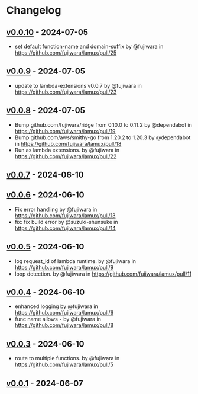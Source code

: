 # Changelog

## [v0.0.10](https://github.com/fujiwara/lamux/compare/v0.0.9...v0.0.10) - 2024-07-05
- set default function-name and domain-suffix by @fujiwara in https://github.com/fujiwara/lamux/pull/25

## [v0.0.9](https://github.com/fujiwara/lamux/compare/v0.0.8...v0.0.9) - 2024-07-05
- update to lambda-extensions v0.0.7 by @fujiwara in https://github.com/fujiwara/lamux/pull/23

## [v0.0.8](https://github.com/fujiwara/lamux/compare/v0.0.7...v0.0.8) - 2024-07-05
- Bump github.com/fujiwara/ridge from 0.10.0 to 0.11.2 by @dependabot in https://github.com/fujiwara/lamux/pull/19
- Bump github.com/aws/smithy-go from 1.20.2 to 1.20.3 by @dependabot in https://github.com/fujiwara/lamux/pull/18
- Run as lambda extensions. by @fujiwara in https://github.com/fujiwara/lamux/pull/22

## [v0.0.7](https://github.com/fujiwara/lamux/compare/v0.0.6...v0.0.7) - 2024-06-10

## [v0.0.6](https://github.com/fujiwara/lamux/compare/v0.0.5...v0.0.6) - 2024-06-10
- Fix error handling by @fujiwara in https://github.com/fujiwara/lamux/pull/13
- fix: fix build error by @suzuki-shunsuke in https://github.com/fujiwara/lamux/pull/14

## [v0.0.5](https://github.com/fujiwara/lamux/compare/v0.0.4...v0.0.5) - 2024-06-10
- log request_id of lambda runtime. by @fujiwara in https://github.com/fujiwara/lamux/pull/9
- loop detection. by @fujiwara in https://github.com/fujiwara/lamux/pull/11

## [v0.0.4](https://github.com/fujiwara/lamux/compare/v0.0.3...v0.0.4) - 2024-06-10
- enhanced logging by @fujiwara in https://github.com/fujiwara/lamux/pull/6
- func name allows `-` by @fujiwara in https://github.com/fujiwara/lamux/pull/8

## [v0.0.3](https://github.com/fujiwara/lamux/compare/v0.0.2...v0.0.3) - 2024-06-10
- route to multiple functions. by @fujiwara in https://github.com/fujiwara/lamux/pull/5

## [v0.0.1](https://github.com/fujiwara/lamux/commits/v0.0.1) - 2024-06-07
